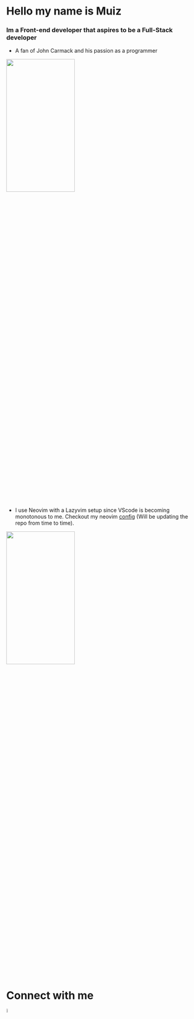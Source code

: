 # Hello my name is Muiz

### Im a Front-end developer that aspires to be a Full-Stack developer

-  A fan of John Carmack and his passion as a programmer
  
<img src="https://github.com/muiz-eddy/muiz-eddy/assets/109058675/89f0b67d-b398-4bfd-aaf6-2c2f56433b50"  width="60%" height="30%"><br />



- I use Neovim with a Lazyvim setup since VScode is becoming monotonous to me. Checkout my neovim [config](https://github.com/muiz-eddy/neovim-config) (Will be updating the repo from time to time). <br/>

<img src="https://github.com/muiz-eddy/muiz-eddy/assets/109058675/5ed23342-ebea-444e-b86f-ef2819135088"  width="60%" height="30%">


# Connect with me

<a href="https://www.linkedin.com/in/mu-iz-eddy-b64593259/?originalSubdomain=bn"><img src="https://github.com/muiz-eddy/muiz-eddy/assets/109058675/ce8d2d09-e666-4b9f-8ed1-8cdfea365488"  width="5%" height="5%"></a>

<!--
**muiz-eddy/muiz-eddy** is a ✨ _special_ ✨ repository because its `README.md` (this file) appears on your GitHub profile.

Here are some ideas to get you started:

- 🔭 I’m currently working on ...
- 🌱 I’m currently learning ...
- 👯 I’m looking to collaborate on ...
- 🤔 I’m looking for help with ...
- 💬 Ask me about ...
- 📫 How to reach me: ...
- 😄 Pronouns: ...
- ⚡ Fun fact: ...
-->
